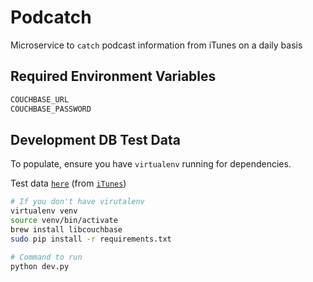 # Podcatch

Microservice to `catch` podcast information from iTunes on a daily basis

## Required Environment Variables

````bash
COUCHBASE_URL
COUCHBASE_PASSWORD
````

## Development DB Test Data

To populate, ensure you have `virtualenv` running for dependencies.

Test data [`here`](https://www.dropbox.com/s/bg0nrfnfxjp6amc/data.zip?dl=0) (from [`iTunes`](https://itunes.apple.com/us/genre/podcasts/id26?mt=2))

````bash
# If you don't have virutalenv
virtualenv venv
source venv/bin/activate
brew install libcouchbase
sudo pip install -r requirements.txt

# Command to run
python dev.py
````
